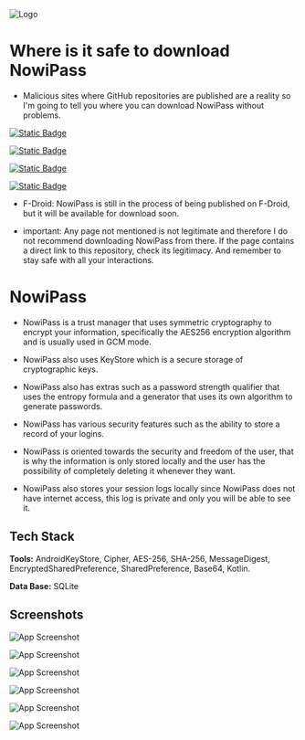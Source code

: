 
![Logo](https://github.com/cuadratico/NowiPass/blob/master/fastlane/metadata/android/en-US/images/icon.png)

# Where is it safe to download NowiPass

- Malicious sites where GitHub repositories are published are a reality so I'm going to tell you where you can download NowiPass without problems.

[![Static Badge](https://img.shields.io/badge/Github-0.3.10-green)](https://github.com/cuadratico/NowiPass/releases)

[![Static Badge](https://img.shields.io/badge/izzysoft-0.3.10-blue)](https://apt.izzysoft.de/fdroid/index/apk/com.nowipass/)

[![Static Badge](https://img.shields.io/badge/openapk-0.3.10-violet)](https://www.openapk.net/nowipass/com.nowipass/)

[![Static Badge](https://img.shields.io/badge/androidfreeware-0.3.10-yellow)](https://www.androidfreeware.net/es/download-nowipass-apk.html)

- F-Droid: NowiPass is still in the process of being published on F-Droid, but it will be available for download soon.

- important: Any page not mentioned is not legitimate and therefore I do not recommend downloading NowiPass from there. If the page contains a direct link to this repository, check its legitimacy. And remember to stay safe with all your interactions.

# NowiPass

- NowiPass is a trust manager that uses symmetric cryptography to encrypt your information, specifically the AES256 encryption algorithm and is usually used in GCM mode.

- NowiPass also uses KeyStore which is a secure storage of cryptographic keys.

- NowiPass also has extras such as a password strength qualifier that uses the entropy formula and a generator that uses its own algorithm to generate passwords.

- NowiPass has various security features such as the ability to store a record of your logins.

- NowiPass is oriented towards the security and freedom of the user, that is why the information is only stored locally and the user has the possibility of completely deleting it whenever they want.

- NowiPass also stores your session logs locally since NowiPass does not have internet access, this log is private and only you will be able to see it.



## Tech Stack

**Tools:** AndroidKeyStore, Cipher, AES-256, SHA-256, MessageDigest, EncryptedSharedPreference, SharedPreference, Base64, Kotlin.

**Data Base:** SQLite
## Screenshots

![App Screenshot](https://github.com/cuadratico/NowiPass/blob/master/fastlane/metadata/android/en-US/images/phoneScreenshots/image_1.png)

![App Screenshot](https://github.com/cuadratico/NowiPass/blob/master/fastlane/metadata/android/en-US/images/phoneScreenshots/image_2.png)

![App Screenshot](https://github.com/cuadratico/NowiPass/blob/master/fastlane/metadata/android/en-US/images/phoneScreenshots/image_3.png)

![App Screenshot](https://github.com/cuadratico/NowiPass/blob/master/fastlane/metadata/android/en-US/images/phoneScreenshots/image_4.png)

![App Screenshot](https://github.com/cuadratico/NowiPass/blob/master/fastlane/metadata/android/en-US/images/phoneScreenshots/image_5.png)

![App Screenshot](https://github.com/cuadratico/NowiPass/blob/master/fastlane/metadata/android/en-US/images/phoneScreenshots/image_6.png)
